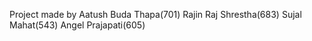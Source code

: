 Project made by
Aatush Buda Thapa(701)
Rajin Raj Shrestha(683)
Sujal Mahat(543)
Angel Prajapati(605)
